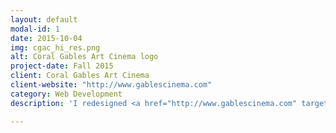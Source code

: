 ```yaml
---
layout: default
modal-id: 1
date: 2015-10-04
img: cgac_hi_res.png
alt: Coral Gables Art Cinema logo
project-date: Fall 2015
client: Coral Gables Art Cinema
client-website: "http://www.gablescinema.com"
category: Web Development
description: 'I redesigned <a href="http://www.gablescinema.com" target="_blank">gablescinema.com</a> with a clean, responsive layout that brings their content to the forefront on both desktop and mobile platforms. I delivered a customized deployment of django CMS to offer a quick way of managing their content (in fact, it used to take 30 minutes for them to create a film entry -- it now takes 3) and an easy way to integrate with their 3<sup>rd</sup> party payment API. Content is aggressively cached to ensure quick server responses. I wore every hat for this project -- design, front-end and back-end development, and system administrator tasks such as deployment and switching DNS records to a new host'

---
```


